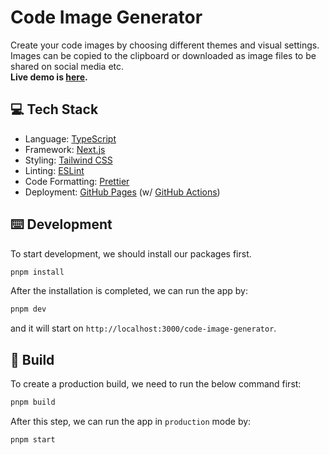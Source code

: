 # Code Image Generator

Create your code images by choosing different themes and visual settings.  
Images can be copied to the clipboard or downloaded as image files to be shared on social media etc.  
**Live demo is [here](https://onderonur.github.io/code-image-generator/).**

## 💻 Tech Stack

- Language: [TypeScript](https://www.typescriptlang.org/)
- Framework: [Next.js](https://nextjs.org/)
- Styling: [Tailwind CSS](https://tailwindcss.com/)
- Linting: [ESLint](https://eslint.org/)
- Code Formatting: [Prettier](https://prettier.io/)
- Deployment: [GitHub Pages](https://pages.github.com/) (w/ [GitHub Actions](https://github.com/features/actions))

## ⌨️ Development

To start development, we should install our packages first.

```bash
pnpm install
```

After the installation is completed, we can run the app by:

```bash
pnpm dev
```

and it will start on `http://localhost:3000/code-image-generator`.

## 🚀 Build

To create a production build, we need to run the below command first:

```bash
pnpm build
```

After this step, we can run the app in `production` mode by:

```bash
pnpm start
```
